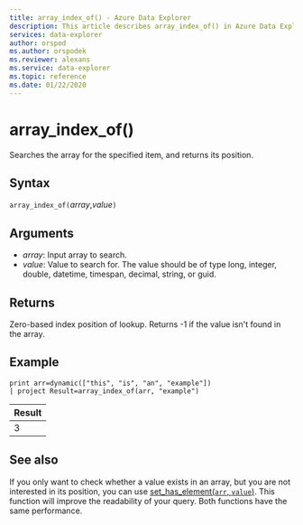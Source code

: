 ```yaml
---
title: array_index_of() - Azure Data Explorer
description: This article describes array_index_of() in Azure Data Explorer.
services: data-explorer
author: orspod
ms.author: orspodek
ms.reviewer: alexans
ms.service: data-explorer
ms.topic: reference
ms.date: 01/22/2020
---
```

# array_index_of()

Searches the array for the specified item, and returns its position.

## Syntax

`array_index_of(`*array*,*value*`)`

## Arguments

* *array*: Input array to search.
* *value*: Value to search for. The value should be of type long, integer, double, datetime, timespan, decimal, string, or guid.

## Returns

Zero-based index position of lookup.
Returns -1 if the value isn't found in the array.

## Example

<!-- csl: https://help.kusto.windows.net/Samples -->
```kusto
print arr=dynamic(["this", "is", "an", "example"]) 
| project Result=array_index_of(arr, "example")
```

|Result|
|---|
|3|

## See also

If you only want to check whether a value exists in an array,
but you are not interested in its position, you can use
[set_has_element(`arr`, `value`)](sethaselementfunction.md). This function will improve the readability of your query. Both functions have the same performance.
